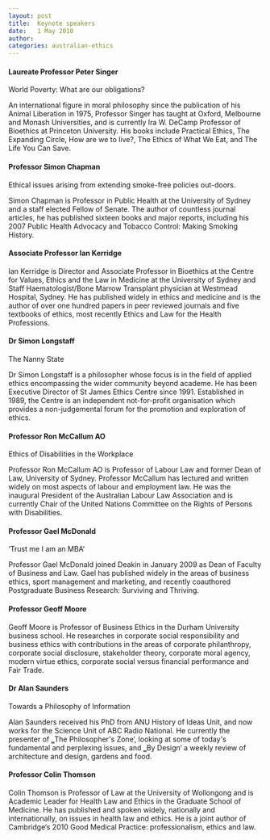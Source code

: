 ```yaml
---
layout: post
title:  Keynote speakers
date:   1 May 2010  
author: 
categories: australian-ethics
---
```


#### Laureate Professor Peter Singer ####

World Poverty: What are our obligations?

An international figure in moral philosophy since the publication of his Animal Liberation in 1975, Professor Singer has taught at Oxford, Melbourne and Monash Universities, and is currently Ira W. DeCamp Professor of Bioethics at Princeton University. His books include Practical Ethics, The Expanding Circle, How are we to live?, The Ethics of What We Eat, and The Life You Can Save.

#### Professor Simon Chapman ####

Ethical issues arising from extending smoke-free policies out-doors.

Simon Chapman is Professor in Public Health at the University of Sydney and a staff elected Fellow of Senate. The author of countless journal articles, he has published sixteen books and major reports, including his 2007 Public Health Advocacy and Tobacco Control: Making Smoking History.

#### Associate Professor Ian Kerridge ####

Ian Kerridge is Director and Associate Professor in Bioethics at the Centre for Values, Ethics and the Law in Medicine at the University of Sydney and Staff Haematologist/Bone Marrow Transplant physician at Westmead Hospital, Sydney. He has published widely in ethics and medicine and is the author of over one hundred papers in peer reviewed journals and five textbooks of ethics, most recently Ethics and Law for the Health Professions.

#### Dr Simon Longstaff ####

The Nanny State

Dr Simon Longstaff is a philosopher whose focus is in the field of applied ethics encompassing the wider community beyond academe. He has been Executive Director of St James Ethics Centre since 1991. Established in 1989, the Centre is an independent not-for-profit organisation which provides a non-judgemental forum for the promotion and exploration of ethics.

#### Professor Ron McCallum AO ####

Ethics of Disabilities in the Workplace

Professor Ron McCallum AO is Professor of Labour Law and former Dean of Law, University of Sydney. Professor McCallum has lectured and written widely on most aspects of labour and employment law. He was the inaugural President of the Australian Labour Law Association and is currently Chair of the United Nations Committee on the Rights of Persons with Disabilities.

#### Professor Gael McDonald ####

‘Trust me I am an MBA’

Professor Gael McDonald joined Deakin in January 2009 as Dean of Faculty of Business and Law. Gael has published widely in the areas of business ethics, sport management and marketing, and recently coauthored Postgraduate Business Research: Surviving and Thriving.

#### Professor Geoff Moore ####

Geoff Moore is Professor of Business Ethics in the Durham University business school. He researches in corporate social responsibility and business ethics with contributions in the areas of corporate philanthropy, corporate social disclosure, stakeholder theory, corporate moral agency, modern virtue ethics, corporate social versus financial performance and Fair Trade.

#### Dr Alan Saunders ####

Towards a Philosophy of Information

Alan Saunders received his PhD from ANU History of Ideas Unit, and now works for the Science Unit of ABC Radio National. He currently the presenter of ‗The Philosopher's Zone‘, looking at some of today's fundamental and perplexing issues, and ‗By Design‘ a weekly review of architecture and design, gardens and food.

#### Professor Colin Thomson ####

Colin Thomson is Professor of Law at the University of Wollongong and is Academic Leader for Health Law and Ethics in the Graduate School of Medicine. He has published and spoken widely, nationally and internationally, on issues in health law and ethics. He is a joint author of Cambridge‘s 2010 Good Medical Practice: professionalism, ethics and law.
